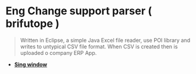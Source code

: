 # Eng Change support parser ( brifutope )

> Written in Eclipse, a simple Java Excel file reader, use POI library and writes to untypical CSV file format. When CSV is created then 
is uploaded o company ERP App.

- **[Sing window](https://github.com/LuczynskiDar/brifutope/blob/master/src/main/java/com/java/window/brifutope/BriFutoPeWindow.java)**
